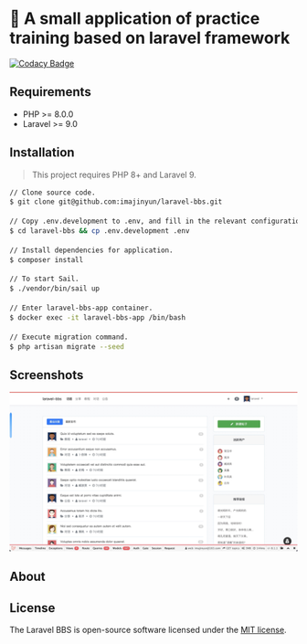 # 🌈 A small application of practice training based on laravel framework

[![Codacy Badge](https://app.codacy.com/project/badge/Grade/c6ea157ba46c45d8b6d4550e327a666a)](https://www.codacy.com/gh/imajinyun/laravel-bbs/dashboard?utm_source=github.com&amp;utm_medium=referral&amp;utm_content=imajinyun/laravel-bbs&amp;utm_campaign=Badge_Grade)

## Requirements

* PHP >= 8.0.0
* Laravel >= 9.0

## Installation

> This project requires PHP 8+ and Laravel 9.

```bash
// Clone source code.
$ git clone git@github.com:imajinyun/laravel-bbs.git

// Copy .env.development to .env, and fill in the relevant configuration values.
$ cd laravel-bbs && cp .env.development .env

// Install dependencies for application.
$ composer install

// To start Sail.
$ ./vendor/bin/sail up

// Enter laravel-bbs-app container.
$ docker exec -it laravel-bbs-app /bin/bash

// Execute migration command.
$ php artisan migrate --seed
```

## Screenshots

![laravel-bbs-frontend](./public/img/bbs.jpg)

## About

## License

The Laravel BBS is open-source software licensed under the [MIT license](https://opensource.org/licenses/MIT).
